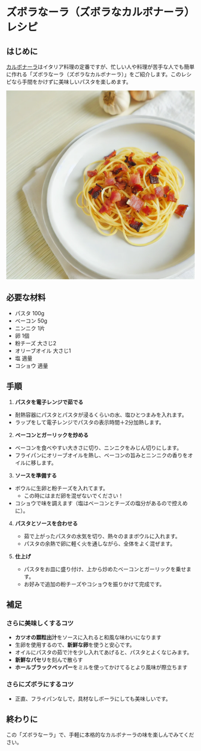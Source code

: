# ズボラなーラ（ズボラなカルボナーラ）レシピ

## はじめに

[カルボナーラ](https://ja.wikipedia.org/wiki/%E3%82%AB%E3%83%AB%E3%83%9C%E3%83%8A%E3%83%BC%E3%83%A9)はイタリア料理の定番ですが、忙しい人や料理が苦手な人でも簡単に作れる「ズボラなーラ（ズボラなカルボナーラ）」をご紹介します。このレシピなら手間をかけずに美味しいパスタを楽しめます。


![](img/zuboranara.png)

## 必要な材料

- パスタ 100g
- ベーコン 50g
- ニンニク 1片
- 卵 1個
- 粉チーズ 大さじ2
- オリーブオイル 大さじ1
- 塩 適量
- コショウ 適量

## 手順

1. **パスタを電子レンジで茹でる**
  - 耐熱容器にパスタとパスタが浸るくらいの水、塩ひとつまみを入れます。
  - ラップをして電子レンジでパスタの表示時間＋2分加熱します。

2. **ベーコンとガーリックを炒める**
  - ベーコンを食べやすい大きさに切り、ニンニクをみじん切りにします。
  - フライパンにオリーブオイルを熱し、ベーコンの旨みとニンニクの香りをオイルに移します。

3. **ソースを準備する**
  - ボウルに生卵と粉チーズを入れてます。
    - この時にはまだ卵を混ぜないでください！
  - コショウで味を調えます（塩はベーコンとチーズの塩分があるので控えめに）。

4. **パスタとソースを合わせる**
   - 茹で上がったパスタの水気を切り、熱々のままボウルに入れます。
   - パスタの余熱で卵に軽く火を通しながら、全体をよく混ぜます。

5. **仕上げ**
   - パスタをお皿に盛り付け、上から炒めたベーコンとガーリックを乗せます。
   - お好みで追加の粉チーズやコショウを振りかけて完成です。

## 補足
### さらに美味しくするコツ
- **カツオの顆粒出汁**をソースに入れると和風な味わいになります
- 生卵を使用するので、**新鮮な卵**を使うと安心です。
- オイルにパスタの茹で汁を少し入れてあげると、パスタとよくなじみます。
- **新鮮なパセリ**を刻んで散らす
- **ホールブラックペッパー**をミルを使ってかけてるとより風味が際立ちます

### さらにズボラにするコツ
- 正直、フライパンなしで，具材なしボーラにしても美味しいです。


## 終わりに
この「ズボラなーラ」で、手軽に本格的なカルボナーラの味を楽しんでみてください。

